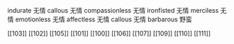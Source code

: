 




indurate 无情
callous 无情
compassionless 无情
ironfisted 无情
merciless 无情
emotionless 无情
affectless 无情
callous 无情
barbarous 野蛮

[[103]]
[[102]]
[[105]]
[[101]]
[[100]]
[[106]]
[[107]]
[[109]]
[[110]]
[[111]]